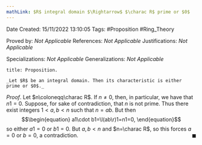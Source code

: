 ```yaml
---
mathLink: $R$ integral domain $\Rightarrow$ $\charac R$ prime or $0$
---
```


<div class="topSpace"></div>

Date Created: 15/11/2022 13:10:05
Tags: #Proposition #Ring_Theory

Proved by: _Not Applicable_
References: _Not Applicable_
Justifications: _Not Applicable_

Specializations: _Not Applicable_
Generalizations: _Not Applicable_

``` ad-Proposition
title: Proposition.

_Let $R$ be an integral domain. Then its characteristic is either prime or $0$._

```

_Proof_. Let $n\coloneqq\charac R$. If $n\neq0$, then, in particular, we have that $n1=0$. Suppose, for sake of contradiction, that $n$ is not prime. Thus there exist integers $1<a,b<n$ such that $n=ab$. But then
$$\begin{equation}
    a1\cdot b1=\l(ab\r)1=n1=0,
\end{equation}$$
so either $a1=0$ or $b1=0$. But $a,b<n$ and $n=\charac R$, so this forces $a=0$ or $b=0$, a contradiction.<span style="float:right;">$\blacksquare$</span>
